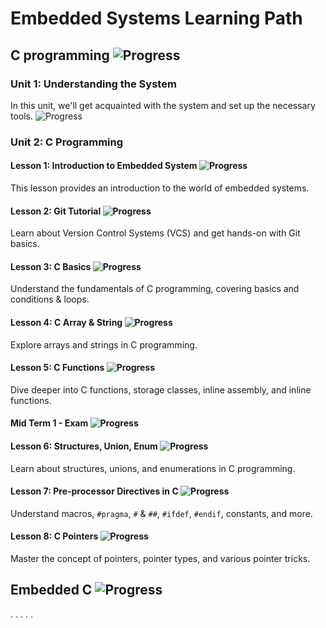 # Embedded Systems Learning Path

## C programming ![Progress](https://progress-bar.dev/25/?title=in+progess)

### Unit 1: Understanding the System  

In this unit, we'll get acquainted with the system and set up the necessary tools. ![Progress](https://progress-bar.dev/100/?title=completed)

### Unit 2: C Programming

#### Lesson 1: Introduction to Embedded System ![Progress](https://progress-bar.dev/100/?title=completed)

This lesson provides an introduction to the world of embedded systems.

#### Lesson 2: Git Tutorial ![Progress](https://progress-bar.dev/100/?title=completed)

Learn about Version Control Systems (VCS) and get hands-on with Git basics.

#### Lesson 3: C Basics ![Progress](https://progress-bar.dev/100/?title=completed)

Understand the fundamentals of C programming, covering basics and conditions & loops.

#### Lesson 4: C Array & String ![Progress](https://progress-bar.dev/100/?title=completed)

Explore arrays and strings in C programming.

#### Lesson 5: C Functions ![Progress](https://progress-bar.dev/0/?title=not+started)

Dive deeper into C functions, storage classes, inline assembly, and inline functions.

#### Mid Term 1 - Exam ![Progress](https://progress-bar.dev/0/?title=not+started)

#### Lesson 6: Structures, Union, Enum ![Progress](https://progress-bar.dev/0/?title=not+started)

Learn about structures, unions, and enumerations in C programming.

#### Lesson 7: Pre-processor Directives in C ![Progress](https://progress-bar.dev/0/?title=not+started)

Understand macros, `#pragma`, `#` & `##`, `#ifdef`, `#endif`, constants, and more.

#### Lesson 8: C Pointers ![Progress](https://progress-bar.dev/0/?title=not+started)

Master the concept of pointers, pointer types, and various pointer tricks.

## Embedded C ![Progress](https://progress-bar.dev/0/?title=not+started)
.
.
.
.
.

